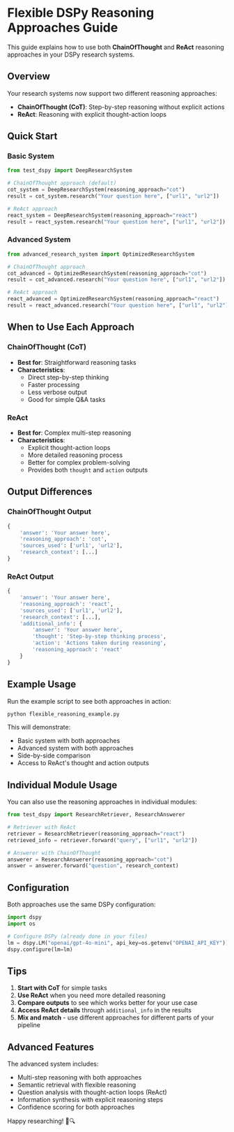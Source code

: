 # Flexible DSPy Reasoning Approaches Guide

This guide explains how to use both **ChainOfThought** and **ReAct** reasoning approaches in your DSPy research systems.

## Overview

Your research systems now support two different reasoning approaches:

- **ChainOfThought (CoT)**: Step-by-step reasoning without explicit actions
- **ReAct**: Reasoning with explicit thought-action loops

## Quick Start

### Basic System

```python
from test_dspy import DeepResearchSystem

# ChainOfThought approach (default)
cot_system = DeepResearchSystem(reasoning_approach="cot")
result = cot_system.research("Your question here", ["url1", "url2"])

# ReAct approach
react_system = DeepResearchSystem(reasoning_approach="react")
result = react_system.research("Your question here", ["url1", "url2"])
```

### Advanced System

```python
from advanced_research_system import OptimizedResearchSystem

# ChainOfThought approach
cot_advanced = OptimizedResearchSystem(reasoning_approach="cot")
result = cot_advanced.research("Your question here", ["url1", "url2"])

# ReAct approach
react_advanced = OptimizedResearchSystem(reasoning_approach="react")
result = react_advanced.research("Your question here", ["url1", "url2"])
```

## When to Use Each Approach

### ChainOfThought (CoT)
- **Best for**: Straightforward reasoning tasks
- **Characteristics**: 
  - Direct step-by-step thinking
  - Faster processing
  - Less verbose output
  - Good for simple Q&A tasks

### ReAct
- **Best for**: Complex multi-step reasoning
- **Characteristics**:
  - Explicit thought-action loops
  - More detailed reasoning process
  - Better for complex problem-solving
  - Provides both `thought` and `action` outputs

## Output Differences

### ChainOfThought Output
```python
{
    'answer': 'Your answer here',
    'reasoning_approach': 'cot',
    'sources_used': ['url1', 'url2'],
    'research_context': [...]
}
```

### ReAct Output
```python
{
    'answer': 'Your answer here',
    'reasoning_approach': 'react',
    'sources_used': ['url1', 'url2'],
    'research_context': [...],
    'additional_info': {
        'answer': 'Your answer here',
        'thought': 'Step-by-step thinking process',
        'action': 'Actions taken during reasoning',
        'reasoning_approach': 'react'
    }
}
```

## Example Usage

Run the example script to see both approaches in action:

```bash
python flexible_reasoning_example.py
```

This will demonstrate:
- Basic system with both approaches
- Advanced system with both approaches
- Side-by-side comparison
- Access to ReAct's thought and action outputs

## Individual Module Usage

You can also use the reasoning approaches in individual modules:

```python
from test_dspy import ResearchRetriever, ResearchAnswerer

# Retriever with ReAct
retriever = ResearchRetriever(reasoning_approach="react")
retrieved_info = retriever.forward("query", ["url1", "url2"])

# Answerer with ChainOfThought
answerer = ResearchAnswerer(reasoning_approach="cot")
answer = answerer.forward("question", research_context)
```

## Configuration

Both approaches use the same DSPy configuration:

```python
import dspy
import os

# Configure DSPy (already done in your files)
lm = dspy.LM("openai/gpt-4o-mini", api_key=os.getenv("OPENAI_API_KEY"))
dspy.configure(lm=lm)
```

## Tips

1. **Start with CoT** for simple tasks
2. **Use ReAct** when you need more detailed reasoning
3. **Compare outputs** to see which works better for your use case
4. **Access ReAct details** through `additional_info` in the results
5. **Mix and match** - use different approaches for different parts of your pipeline

## Advanced Features

The advanced system includes:
- Multi-step reasoning with both approaches
- Semantic retrieval with flexible reasoning
- Question analysis with thought-action loops (ReAct)
- Information synthesis with explicit reasoning steps
- Confidence scoring for both approaches

Happy researching! 🧠🔍

